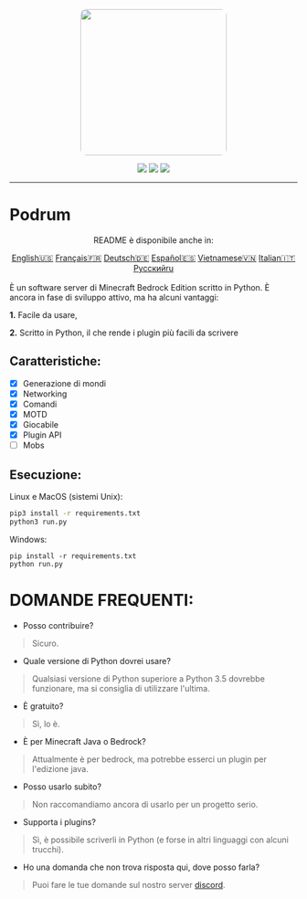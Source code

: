 <p align="center">
  <img width="256" style="border-radius:10px;" height="256" src="https://cdn.discordapp.com/attachments/576826528671858709/766767561681141790/Logo.png">


<div align="center">
    <a href="https://discord.gg/ScSsnwQ4kW"><img src="https://img.shields.io/discord/821124503185653803?style=flat-square"/></a>
    <a href="https://www.codefactor.io/repository/github/podrum/podrum"><img src="https://www.codefactor.io/repository/github/podrum/podrum/badge?style=flat-square"/></a>
    <a href="https://podrum.github.io/"><img src="https://img.shields.io/badge/website-online-orange?style=flat-square"/></a>
</div>
<hr/>

# Podrum

<p align="center">README è disponibile anche in:</p>
<div align="center">
  <a href="./README.md">English🇺🇸</a>
  <a href="./README_FR.md">Français🇫🇷</a>
  <a href="./README_DE.md">Deutsch🇩🇪</a>
  <a href="./README_ES.md">Español🇪🇸</a>
  <a href="./README_VI.md">Vietnamese🇻🇳</a>
  <a href="./README_IT.md">Italian🇮🇹</a>
  <a href="languages/README_RU.md">Русскийru</a>
</div>
<br>
È un software server di Minecraft Bedrock Edition scritto in Python.
È ancora in fase di sviluppo attivo, ma ha alcuni vantaggi:

**1.** Facile da usare,

**2.** Scritto in Python, il che rende i plugin più facili da scrivere

## Caratteristiche:
 - [x] Generazione di mondi
 - [x] Networking
 - [x] Comandi
 - [x] MOTD
 - [x] Giocabile
 - [x] Plugin API
 - [ ] Mobs 

## Esecuzione:
Linux e MacOS (sistemi Unix):
```sh
pip3 install -r requirements.txt
python3 run.py
```

Windows:
```batch
pip install -r requirements.txt
python run.py
```

# DOMANDE FREQUENTI:
 - Posso contribuire?
 > Sicuro.
 - Quale versione di Python dovrei usare?
 > Qualsiasi versione di Python superiore a Python 3.5 dovrebbe funzionare, ma si consiglia di utilizzare l'ultima.
 - È gratuito?
 > Sì, lo è.
 - È per Minecraft Java o Bedrock?
 > Attualmente è per bedrock, ma potrebbe esserci un plugin per l'edizione java.
 - Posso usarlo subito?
 > Non raccomandiamo ancora di usarlo per un progetto serio.
 - Supporta i plugins?
 > Sì, è possibile scriverli in Python (e forse in altri linguaggi con alcuni trucchi).
 - Ho una domanda che non trova risposta qui, dove posso farla?
 > Puoi fare le tue domande sul nostro server [discord](https://discord.gg/ScSsnwQ4kW).
